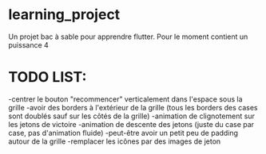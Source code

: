 # learning_project

Un projet bac à sable pour apprendre flutter.
Pour le moment contient un puissance 4

# TODO LIST:

-centrer le bouton "recommencer" verticalement dans l'espace sous la grille
-avoir des borders à l'extérieur de la grille (tous les borders des cases sont doublés sauf sur les côtés de la grille)
-animation de clignotement sur les jetons de victoire
-animation de descente des jetons (juste du case par case, pas d'animation fluide)
-peut-être avoir un petit peu de padding autour de la grille
-remplacer les icônes par des images de jeton